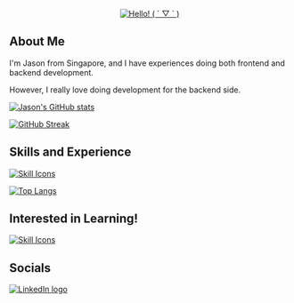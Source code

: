 <div align="center">
    <p>
        <a href="https://git.io/typing-svg">
            <img src="https://readme-typing-svg.demolab.com/?font=Fira+Code&size=30&pause=100&center=true&vCenter=true&width=435&lines=Hello!%20(%20%C2%B4%20%E2%96%BD%20`%20)" alt="Hello! ( ´ ▽ ` )">
        </a>
    </p>
</div>

## About Me

I'm Jason from Singapore, and I have experiences doing both frontend and backend development.

However, I really love doing development for the backend side.

[![Jason's GitHub stats](https://github-readme-stats.vercel.app/api?username=kjhjason&show_icons=true&theme=monokai)](https://github.com/anuraghazra/github-readme-stats)

[![GitHub Streak](https://streak-stats.demolab.com?user=kjhjason&theme=monokai)](https://git.io/streak-stats)

## Skills and Experience

[![Skill Icons](https://skillicons.dev/icons?i=html,css,js,py,cpp,go,sqlite,mysql,mongodb,flask,fastapi,docker,gcp,cloudflare,selenium&perline=6&center=true)](https://skillicons.dev/)

[![Top Langs](https://github-readme-stats.vercel.app/api/top-langs/?username=kjhjason&layout=compact&theme=monokai)](https://github.com/anuraghazra/github-readme-stats)

## Interested in Learning!

[![Skill Icons](https://skillicons.dev/icons?i=rust,cs,aws&perline=10&center=true)](https://skillicons.dev/)

## Socials

[![LinkedIn logo](https://img.shields.io/badge/Jason%20Kuan-%230077B5.svg?style=for-the-badge&logo=linkedin&logoColor=white)](https://www.linkedin.com/in/kjhjason/)